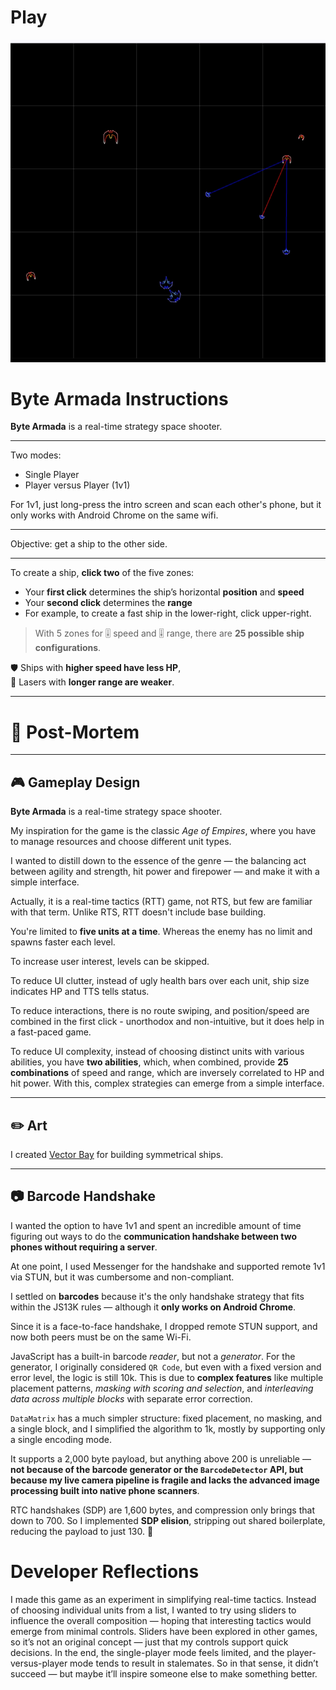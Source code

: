 <h1><a href="https://bacionejs.github.io/byte-armada/" style="text-decoration: none; color: inherit;">Play</a></h1>

[![Demo – Click to Play](README.jpg)](https://bacionejs.github.io/byte-armada/)

# **Byte Armada Instructions**


**Byte Armada** is a real-time strategy space shooter. 

---

Two modes:  
- Single Player  
- Player versus Player (1v1) 

For 1v1, just long-press the intro screen and scan each other's phone, but it only works with Android Chrome on the same wifi. 

---

Objective: get a ship to the other side.

---

To create a ship, **click two** of the five zones:

- Your **first click** determines the ship’s horizontal **position** and **speed**
- Your **second click** determines the **range**
- For example, to create a fast ship in the lower-right, click upper-right.

> With 5 zones for 🎚️ speed and 🎚️ range, there are **25 possible ship configurations**.

🛡 Ships with **higher speed have less HP**,  
🔫 Lasers with **longer range are weaker**.

---

# 📘 Post-Mortem

---

## 🎮 Gameplay Design

**Byte Armada** is a real-time strategy space shooter.

My inspiration for the game is the classic *Age of Empires*, where you have to manage resources and choose different unit types. 

I wanted to distill down to the essence of the genre — the balancing act between agility and strength, hit power and firepower — and make it with a simple interface.

Actually, it is a real-time tactics (RTT) game, not RTS, but few are familiar with that term. Unlike RTS, RTT doesn't include base building.

You're limited to **five units at a time**. Whereas the enemy has no limit and spawns faster each level.

To increase user interest, levels can be skipped.

To reduce UI clutter, instead of ugly health bars over each unit, ship size indicates HP and TTS tells status.

To reduce interactions, there is no route swiping, and position/speed are combined in the first click - unorthodox and non-intuitive, but it does help in a fast-paced game.

To reduce UI complexity, instead of choosing distinct units with various abilities, you have **two abilities**, which, when combined, provide **25 combinations** of speed and range, which are inversely correlated to HP and hit power. With this, complex strategies can emerge from a simple interface.

---

## ✏️ Art

I created [Vector Bay](//github.com/bacionejs/vectorbay) for building symmetrical ships.

---

## 📷 Barcode Handshake

I wanted the option to have 1v1 and spent an incredible amount of time figuring out ways to do the **communication handshake between two phones without requiring a server**.

At one point, I used Messenger for the handshake and supported remote 1v1 via STUN, but it was cumbersome and non-compliant.

I settled on **barcodes** because it's the only handshake strategy that fits within the JS13K rules — although it **only works on Android Chrome**.

Since it is a face-to-face handshake, I dropped remote STUN support, and now both peers must be on the same Wi-Fi.

JavaScript has a built-in barcode *reader*, but not a *generator*. For the generator, I originally considered `QR Code`, but even with a fixed version and error level, the logic is still 10k. This is due to **complex features** like multiple placement patterns, *masking with scoring and selection*, and *interleaving data across multiple blocks* with separate error correction.

`DataMatrix` has a much simpler structure: fixed placement, no masking, and a single block, and I simplified the algorithm to 1k, mostly by supporting only a single encoding mode.

It supports a 2,000 byte payload, but anything above 200 is unreliable — **not because of the barcode generator or the `BarcodeDetector` API, but because my live camera pipeline is fragile and lacks the advanced image processing built into native phone scanners**.

RTC handshakes (SDP) are 1,600 bytes, and compression only brings that down to 700. So I implemented **SDP elision**, stripping out shared boilerplate, reducing the payload to just 130. 🎉

# Developer Reflections

I made this game as an experiment in simplifying real-time tactics. Instead of choosing individual units from a list, I wanted to try using sliders to influence the overall composition — hoping that interesting tactics would emerge from minimal controls. Sliders have been explored in other games, so it’s not an original concept — just that my controls support quick decisions. In the end, the single-player mode feels limited, and the player-versus-player mode tends to result in stalemates. So in that sense, it didn’t succeed — but maybe it’ll inspire someone else to make something better.
